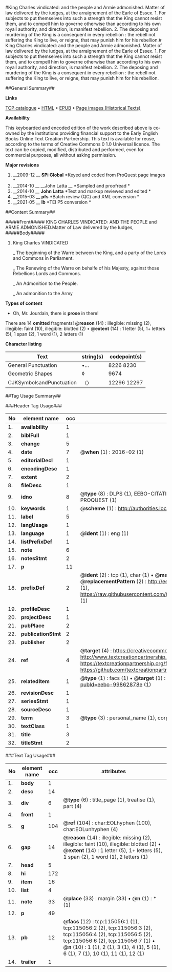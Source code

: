 #King Charles vindicated: and the people and Armie admonished. Matter of law delivered by the iudges, at the arraignement of the Earle of Essex. 1. For subjects to put themselves into such a strength that the King cannot resist them, and to compell him to governe otherwise than according to his own royall authority, and direction, is manifest rebellion. 2. The deposing and murdering of the King is a consequent in every rebellion : the rebell not suffering the King to live, or reigne, that may punish him for his rebellion.#
King Charles vindicated: and the people and Armie admonished. Matter of law delivered by the iudges, at the arraignement of the Earle of Essex. 1. For subjects to put themselves into such a strength that the King cannot resist them, and to compell him to governe otherwise than according to his own royall authority, and direction, is manifest rebellion. 2. The deposing and murdering of the King is a consequent in every rebellion : the rebell not suffering the King to live, or reigne, that may punish him for his rebellion.

##General Summary##

**Links**

[TCP catalogue](http://www.ota.ox.ac.uk/tcp/)  • 
[HTML](http://tei.it.ox.ac.uk/tcp/Texts-HTML/free/A87/A87763.html)  • 
[EPUB](http://tei.it.ox.ac.uk/tcp/Texts-EPUB/free/A87/A87763.epub) • 
[Page images (Historical Texts)](https://historicaltexts.jisc.ac.uk/eebo-99862878e)

**Availability**

This keyboarded and encoded edition of the work described above is co-owned by the
    institutions providing financial support to the Early English Books Online Text Creation
    Partnership. This text is available for reuse, according to the terms of  Creative Commons 0 1.0 Universal
    licence. The text can be copied, modified, distributed and performed, even for commercial
    purposes, all without asking permission.

**Major revisions**

1. __2009-12 __ __SPi Global__ *Keyed and coded from ProQuest page images *
1. __2014-10 __ __John Latta __ *Sampled and proofread *
1. __2014-10 __ __John Latta__ *Text and markup reviewed and edited *
1. __2015-03 __ __pfs__ *Batch review (QC) and XML conversion *
1. __2021-05 __ __lb__ *TEI P5 conversion *

##Content Summary##

#####Front#####
KING CHARLES VINDICATED: AND THE PEOPLE and ARMIE ADMONISHED.Matter of Law delivered by the Iudges, 
#####Body#####

1. King Charles VINDICATED

    _ The beginning of the Warre between the King, and a party of the Lords and Commons in Parliament.

    _ The Renewing of the Warre on behalfe of his Majesty, against those Rebellions Lords and Commons.

    _ An Admonition to the People.

    _ An admonition to the Army

**Types of content**

  * Oh, Mr. Jourdain, there is **prose** in there!

There are 14 **omitted** fragments! 
 @__reason__ (14) : illegible: missing (2), illegible: faint (10), illegible: blotted (2)  •  @__extent__ (14) : 1 letter (5), 1+ letters (5), 1 span (2), 1 word (1), 2 letters (1)

**Character listing**


|Text|string(s)|codepoint(s)|
|---|---|---|
|General Punctuation|•…|8226 8230|
|Geometric Shapes|◊|9674|
|CJKSymbolsandPunctuation|〈〉|12296 12297|

##Tag Usage Summary##

###Header Tag Usage###

|No|element name|occ|attributes|
|---|---|---|---|
|1.|__availability__|1||
|2.|__biblFull__|1||
|3.|__change__|5||
|4.|__date__|7| @__when__ (1) : 2016-02 (1)|
|5.|__editorialDecl__|1||
|6.|__encodingDesc__|1||
|7.|__extent__|2||
|8.|__fileDesc__|1||
|9.|__idno__|8| @__type__ (8) : DLPS (1), EEBO-CITATION (1), VID (1), EEBO-PROQUEST (1), STC (3), PROQUEST (1)|
|10.|__keywords__|1| @__scheme__ (1) : http://authorities.loc.gov/ (1)|
|11.|__label__|5||
|12.|__langUsage__|1||
|13.|__language__|1| @__ident__ (1) : eng (1)|
|14.|__listPrefixDef__|1||
|15.|__note__|6||
|16.|__notesStmt__|2||
|17.|__p__|11||
|18.|__prefixDef__|2| @__ident__ (2) : tcp (1), char (1)  •  @__matchPattern__ (2) : ([0-9\-]+):([0-9IVX]+) (1), (.+) (1)  •  @__replacementPattern__ (2) : http://eebo.chadwyck.com/downloadtiff?vid=$1&page=$2 (1), https://raw.githubusercontent.com/textcreationpartnership/Texts/master/tcpchars.xml#$1 (1)|
|19.|__profileDesc__|1||
|20.|__projectDesc__|1||
|21.|__pubPlace__|2||
|22.|__publicationStmt__|2||
|23.|__publisher__|2||
|24.|__ref__|4| @__target__ (4) : https://creativecommons.org/publicdomain/zero/1.0/ (1), http://www.textcreationpartnership.org/docs/. (1), https://textcreationpartnership.org/faq/#faq05 (1), https://github.com/textcreationpartnership (1)|
|25.|__relatedItem__|1| @__type__ (1) : facs (1)  •  @__target__ (1) : https://data.historicaltexts.jisc.ac.uk/view?pubId=eebo-99862878e (1)|
|26.|__revisionDesc__|1||
|27.|__seriesStmt__|1||
|28.|__sourceDesc__|1||
|29.|__term__|3| @__type__ (3) : personal_name (1), corporate_name (1), geographic_name (1)|
|30.|__textClass__|1||
|31.|__title__|3||
|32.|__titleStmt__|2||


###Text Tag Usage###

|No|element name|occ|attributes|
|---|---|---|---|
|1.|__body__|1||
|2.|__desc__|14||
|3.|__div__|6| @__type__ (6) : title_page (1), treatise (1), part (4)|
|4.|__front__|1||
|5.|__g__|104| @__ref__ (104) : char:EOLhyphen (100), char:EOLunhyphen (4)|
|6.|__gap__|14| @__reason__ (14) : illegible: missing (2), illegible: faint (10), illegible: blotted (2)  •  @__extent__ (14) : 1 letter (5), 1+ letters (5), 1 span (2), 1 word (1), 2 letters (1)|
|7.|__head__|5||
|8.|__hi__|172||
|9.|__item__|16||
|10.|__list__|4||
|11.|__note__|33| @__place__ (33) : margin (33)  •  @__n__ (1) : * (1)|
|12.|__p__|49||
|13.|__pb__|12| @__facs__ (12) : tcp:115056:1 (1), tcp:115056:2 (2), tcp:115056:3 (2), tcp:115056:4 (2), tcp:115056:5 (2), tcp:115056:6 (2), tcp:115056:7 (1)  •  @__n__ (10) : 1 (1), 2 (1), 3 (1), 4 (1), 5 (1), 6 (1), 7 (1), 10 (1), 11 (1), 12 (1)|
|14.|__trailer__|1||
